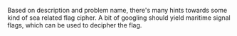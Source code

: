 Based on description and problem name, there's many hints towards some kind of sea related flag cipher. A bit of googling should yield maritime signal flags, which can be used to decipher the flag.

